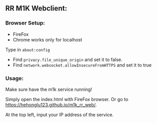 ## RR M1K Webclient:
### Browser Setup:
* FireFox
* Chrome works only for localhost

Type in `about:config` 
* Find `privacy.file_unique_origin` and set it to false.
* Find `network.websocket.allowInsecureFromHTTPS` and set it to true

### Usage:
Make sure have the m1k service running!

Simply open the index.html with FireFox browser. Or go to https://hehonglu123.github.io/m1k_rr_web/.

At the top left, input your IP address of the service.



